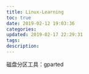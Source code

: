 ```yaml
---
title: Linux-Learning
toc: true
date: 2019-02-12 19:03:36
categories:
updated: 2019-02-17 22:29:31tags:
description:
---
```


磁盘分区工具：gparted